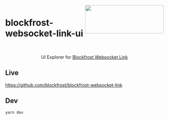 <img src="https://blockfrost.io/images/logo.svg" width="250" align="right" height="90">

# blockfrost-websocket-link-ui

<br/>

<p align="center">UI Explorer for  <a href="https://github.com/blockfrost/blockfrost-websocket-link">Blockfrost Websocket Link</a> </br></p>

## Live
https://github.com/blockfrost/blockfrost-websocket-link

## Dev
`yarn dev`
